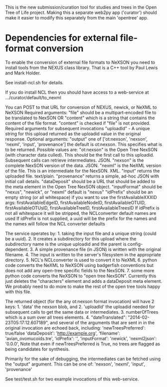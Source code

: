 This is the new submission/curation tool for studies and trees in the Open Tree of Life project. Making this a separate web2py app ('curator') should make it easier to modify this separately from the main 'opentree' app.


Dependencies for external file-format conversion
================================================
To enable the conversion of external file formats to NeXSON you need to install tools
from the NEXUS class library. That is a C++ tool by Paul Lewis and Mark Holder.

See install-ncl.sh for details.

If you do install NCL then you should have access to a web-service at .../curator/default/to_nexml

You can POST to that URL for conversion of NEXUS, newick, or NeXML to NeXSON
Required arguments:
    "file" should be a multipart-encoded file to be translated to NexSON
          OR
    "content" which is a string that contains the content of the file
        format. "content" is checked if "file" is not provided.
Required arguments for subsequent invocations
    "uploadId" - A unique string for this upload returned as 
        the uploadid value in the original response.
Optional arguments:
    "output" one of ['ot:nexson', 'nexson', 'nexml', 'input', 'provenance']
        the default is ot:nexson. This specifies what is to be returned.
        Possible values are: 
        "ot:nexson" is the Open Tree NexSON (with character data culled).
            This should be the first call to this uploadid. Subsequent
            calls can retrieve intermediates. JSON.
        "nexson" is the complete NexSON version of the data. JSON.
        "nexml" is the NeXML version of the file. This is an intermediate
            for the NexSON. XML.
        "input" returns the uploaded file. text/plain.
        "provenance" returns a simple, ad-hoc JSON with initial call details.
    "dataDeposit" should be a URL that should be added to the meta element
        in the Open Tree NexSON object.
    "inputFormat" should be "nexus", "newick", or "nexml"
        default is "nexus"
    "idPrefix" should be an empty string (or all whitespace) if you want 
            to use the firstAvailableXXXID args:
        firstAvailableEdgeID,
        firstAvailableNodeID,
        firstAvailableOTUID,
        firstAvailableOTUsID,
        firstAvailableTreeID,
        firstAvailableTreesID
      If idPrefix is not all whitespace it will be stripped, 
        the NCLconverter default names are used
      If idPrefix is not supplied, a uuid will be the prefix for the 
        names and the names will follow the NCL converter defaults

The service operates by:
    1. taking the input file and a unique string (could be a uuid).
    2. It creates a subdirectory for this upload where the subdirectory name
        is the unique uploadid and the parent is config-dependent.
    3. A simple provenance file (in JSON) is written with the original filename.
    4. The input is written to the server's filesystem in the appropriate directory.
    5. NCL's NCLconverter is used to convert it to NeXML
    6. python code converts the NeXML to NeXSON using badgerfish conventions
        but does not add any open-tree specific fields to the NexSON.
    7. some more python code converts the NeXSON to "open tree NexSON". Currently this just deletes the "characters" element and adds a dataDeposit meta element. We probably need to do more to make the rest of the open tree tools happy with this file.

The returned object (for the any ot:nexson format invocation) will have 2 keys:
    1. 'data' the nexson blob, and 
    2. 'uploadId' the uploadid needed for subsequent calls to get the same data
        or intermediates.
    3. numberOfTrees which is a sum over all trees elements.
    4. "dateTranslated": "2014-02-23T05:17:12.607189", 
and several of the arguments that are sent in in the original invocation 
are echoed back, including:
    'newTreesPreferred': true/false
    'dataDeposit': 'http://example.org', 
    'filename': 'avian_ovomucoids.tre', 
    'idPrefix': '', 
    'inputFormat': 'newick', 
    'nexml2json': '0.0.0', 
Note that even if newTreesPreferred is True, no trees are flagged as
being candidates for synthesis.

Primarily for the sake of debugging, the intermediates can be fetched using the "output" argument. This can be one of: 'nexson', 'nexml', 'input', 'provenance'

See test/test.sh for two example invocations of this web-service.
